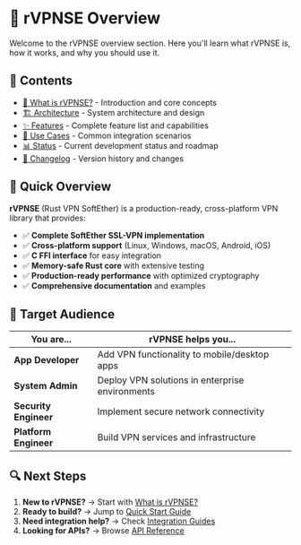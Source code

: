 # 📖 rVPNSE Overview

Welcome to the rVPNSE overview section. Here you'll learn what rVPNSE is, how it works, and why you should use it.

## 📑 Contents

- [🎯 What is rVPNSE?](what-is-rvpnse.md) - Introduction and core concepts
- [🏗️ Architecture](architecture.md) - System architecture and design
- [✨ Features](features.md) - Complete feature list and capabilities  
- [🎯 Use Cases](use-cases.md) - Common integration scenarios
- [📊 Status](status.md) - Current development status and roadmap
- [🔄 Changelog](changelog.md) - Version history and changes

## 🚀 Quick Overview

**rVPNSE** (Rust VPN SoftEther) is a production-ready, cross-platform VPN library that provides:

- ✅ **Complete SoftEther SSL-VPN implementation**
- ✅ **Cross-platform support** (Linux, Windows, macOS, Android, iOS)
- ✅ **C FFI interface** for easy integration
- ✅ **Memory-safe Rust core** with extensive testing
- ✅ **Production-ready performance** with optimized cryptography
- ✅ **Comprehensive documentation** and examples

## 🎯 Target Audience

| You are... | rVPNSE helps you... |
|------------|---------------------|
| **App Developer** | Add VPN functionality to mobile/desktop apps |
| **System Admin** | Deploy VPN solutions in enterprise environments |
| **Security Engineer** | Implement secure network connectivity |
| **Platform Engineer** | Build VPN services and infrastructure |

## 🔍 Next Steps

1. **New to rVPNSE?** → Start with [What is rVPNSE?](what-is-rvpnse.md)
2. **Ready to build?** → Jump to [Quick Start Guide](../02-quickstart/README.md)
3. **Need integration help?** → Check [Integration Guides](../03-integration/README.md)
4. **Looking for APIs?** → Browse [API Reference](../04-api/README.md)
